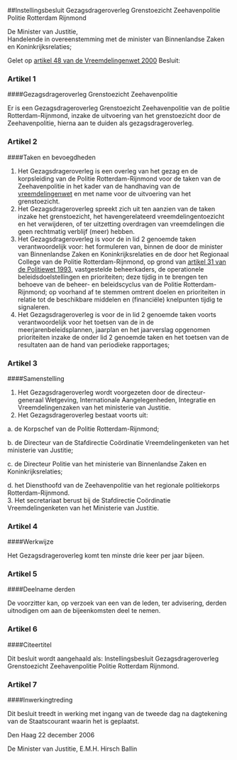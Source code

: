 <meta http-equiv='Content-Type' content='text/html; charset=utf-8' />

##Instellingsbesluit Gezagsdrageroverleg Grenstoezicht Zeehavenpolitie Politie Rotterdam Rijnmond

De Minister van Justitie,  
Handelende in overeenstemming met de minister van Binnenlandse Zaken en Koninkrijksrelaties;

Gelet op [artikel 48 van de Vreemdelingenwet 2000](../../../../../../../wet/vreemdelingenwet/2000/BWBR0011823/README.md)
Besluit:    

### Artikel  1  

####Gezagsdrageroverleg Grenstoezicht Zeehavenpolitie

Er is een Gezagsdrageroverleg Grenstoezicht Zeehavenpolitie van de politie Rotterdam-Rijnmond, inzake de uitvoering van het grenstoezicht door de Zeehavenpolitie, hierna aan te duiden als gezagsdrageroverleg. 

### Artikel  2  

####Taken en bevoegdheden

1.  Het Gezagsdrageroverleg is een overleg van het gezag en de korpsleiding van de Politie Rotterdam-Rijnmond voor de taken van de Zeehavenpolitie in het kader van de handhaving van de [vreemdelingenwet](../../../../../../../wet/vreemdelingenwet/2000/BWBR0011823/README.md) en met name voor de uitvoering van het grenstoezicht.   
2.  Het Gezagsdrageroverleg spreekt zich uit ten aanzien van de taken inzake het grenstoezicht, het havengerelateerd vreemdelingentoezicht en het verwijderen, of ter uitzetting overdragen van vreemdelingen die geen rechtmatig verblijf (meer) hebben.   
3.  Het Gezagsdrageroverleg is voor de in lid 2 genoemde taken verantwoordelijk voor: het formuleren van, binnen de door de minister van Binnenlandse Zaken en Koninkrijksrelaties en de door het Regionaal College van de Politie Rotterdam-Rijnmond, op grond van [artikel 31 van de Politiewet 1993](../../../../../../../wet/politiewet/1993/BWBR0006299/README.md), vastgestelde beheerkaders, de operationele beleidsdoelstellingen en prioriteiten; deze tijdig in te brengen ten behoeve van de beheer- en beleidscyclus van de Politie Rotterdam-Rijnmond; op voorhand af te stemmen omtrent doelen en prioriteiten in relatie tot de beschikbare middelen en (financiële) knelpunten tijdig te signaleren.   
4.  Het Gezagsdrageroverleg is voor de in lid 2 genoemde taken voorts verantwoordelijk voor het toetsen van de in de meerjarenbeleidsplannen, jaarplan en het jaarverslag opgenomen prioriteiten inzake de onder lid 2 genoemde taken en het toetsen van de resultaten aan de hand van periodieke rapportages;  

### Artikel  3  

####Samenstelling

1.  Het Gezagsdrageroverleg wordt voorgezeten door de directeur-generaal Wetgeving, Internationale Aangelegenheden, Integratie en Vreemdelingenzaken van het ministerie van Justitie.   
2.  Het Gezagsdrageroverleg bestaat voorts uit: 

a. de Korpschef van de Politie Rotterdam-Rijnmond;  

b. de Directeur van de Stafdirectie Coördinatie Vreemdelingenketen van het ministerie van Justitie;  

c. de Directeur Politie van het ministerie van Binnenlandse Zaken en Koninkrijksrelaties;  

d. het Diensthoofd van de Zeehavenpolitie van het regionale politiekorps Rotterdam-Rijnmond.     
3.  Het secretariaat berust bij de Stafdirectie Coördinatie Vreemdelingenketen van het Ministerie van Justitie.  

### Artikel  4  

####Werkwijze

Het Gezagsdrageroverleg komt ten minste drie keer per jaar bijeen. 

### Artikel  5  

####Deelname derden

De voorzitter kan, op verzoek van een van de leden, ter advisering, derden uitnodigen om aan de bijeenkomsten deel te nemen. 

### Artikel  6  

####Citeertitel

Dit besluit wordt aangehaald als: Instellingsbesluit Gezagsdrageroverleg Grenstoezicht Zeehavenpolitie Politie Rotterdam Rijnmond. 

### Artikel  7  

####Inwerkingtreding

Dit besluit treedt in werking met ingang van de tweede dag na dagtekening van de Staatscourant waarin het is geplaatst. 

Den Haag 
22 december 2006   

De 
Minister van Justitie, 
E.M.H. Hirsch Ballin     
